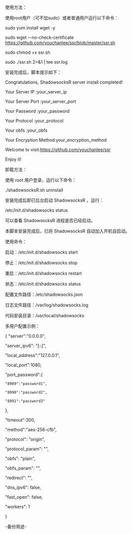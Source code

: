 使用方法：

使用root用户（可不加sudo）或者普通用户运行以下命令：

sudo yum install wget -y

sudo wget --no-check-certificate https://github.com/youchanlee/ssr/blob/master/ssr.sh

sudo chmod +x ssr.sh

sudo ./ssr.sh 2>&1 | tee ssr.log

安装完成后，脚本提示如下：


Congratulations, ShadowsocksR server install completed!

Your Server IP        :your_server_ip

Your Server Port      :your_server_port

Your Password         :your_password

Your Protocol         :your_protocol

Your obfs             :your_obfs

Your Encryption Method:your_encryption_method


Welcome to visit:https://github.com/youchanlee/ssr

Enjoy it!

卸载方法：

使用 root 用户登录，运行以下命令：


./shadowsocksR.sh uninstall

安装完成后即已后台启动 ShadowsocksR ，运行：


/etc/init.d/shadowsocks status

可以查看 ShadowsocksR 进程是否已经启动。

本脚本安装完成后，已将 ShadowsocksR 自动加入开机自启动。


使用命令：

启动：/etc/init.d/shadowsocks start

停止：/etc/init.d/shadowsocks stop

重启：/etc/init.d/shadowsocks restart

状态：/etc/init.d/shadowsocks status


配置文件路径：/etc/shadowsocks.json

日志文件路径：/var/log/shadowsocks.log

代码安装目录：/usr/local/shadowsocks


多用户配置示例：


{
"server":"0.0.0.0",

"server_ipv6": "[::]",

"local_address":"127.0.0.1",

"local_port":1080,

"port_password":{

    "8989":"password1",
    
    "8990":"password2",
    
    "8991":"password3"
    
},

"timeout":300,

"method":"aes-256-cfb",

"protocol": "origin",

"protocol_param": "",

"obfs": "plain",

"obfs_param": "",

"redirect": "",

"dns_ipv6": false,

"fast_open": false,

"workers": 1

}

-备份用途-
